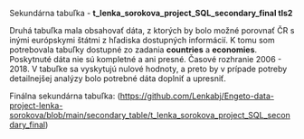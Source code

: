 Sekundárna tabuľka - **t_lenka_sorokova_project_SQL_secondary_final tls2**

Druhá tabuľka mala obsahovať dáta, z ktorých by bolo možné porovnať ČR s inými európskymi štátmi z hľadiska dostupných informácií. K tomu som potrebovala tabuľky dostupné zo zadania **countries** a **economies**. Poskytnuté dáta nie sú kompletné a ani presné.
Časové rozhranie 2006 - 2018. V tabuľke sa vyskytujú nulové hodnoty, a preto by v prípade potreby detailnejšej analýzy bolo potrebné dáta doplniť a upresniť.

Finálna sekundárna tabuľka: (https://github.com/Lenkabj/Engeto-data-project-lenka-sorokova/blob/main/secondary_table/t_lenka_sorokova_project_SQL_secondary_final)
